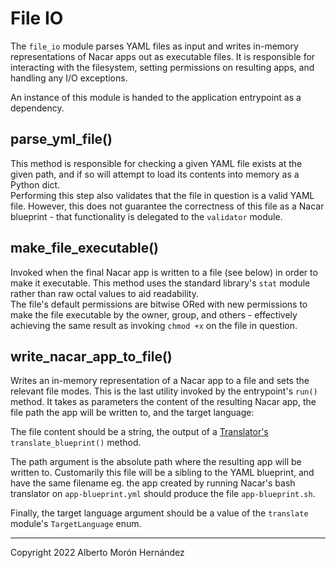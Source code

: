 # File IO

The `file_io` module parses YAML files as input and writes in-memory 
representations of Nacar apps out as executable files. It is responsible for 
interacting with the filesystem, setting permissions on resulting apps, and 
handling any I/O exceptions.

An instance of this module is handed to the application entrypoint as a dependency. 


## parse_yml_file()
This method is responsible for checking a given YAML file exists at the given 
path, and if so will attempt to load its contents into memory as a Python dict.  
Performing this step also validates that the file in question is a valid YAML 
file. However, this does not guarantee the correctness of this file as a Nacar 
blueprint - that functionality is delegated to the `validator` module.

## make_file_executable()
Invoked when the final Nacar app is written to a file (see below) in order to 
make it executable. This method uses the standard library's `stat` module rather 
than raw octal values to aid readability.  
The file's default permissions are bitwise ORed with new permissions to make the
file executable by the owner, group, and others - effectively achieving the same 
result as invoking `chmod +x` on the file in question. 

## write_nacar_app_to_file()
Writes an in-memory representation of a Nacar app to a file and sets the relevant 
file modes. This is the last utility invoked by the entrypoint's `run()` method. 
It takes as parameters the content of the resulting Nacar app, the file path the 
app will be written to, and the target language:

The file content should be a string, the output of a 
[Translator's](./Translators.md) `translate_blueprint()` method.

The path argument is the absolute path where the resulting app will be written to. 
Customarily this file will be a sibling to the YAML blueprint, and have the 
same filename eg. the app created by running Nacar's bash translator on 
`app-blueprint.yml` should produce the file `app-blueprint.sh`.  

Finally, the target language argument should be a value of the `translate` 
module's `TargetLanguage` enum.


---
Copyright 2022 Alberto Morón Hernández  
